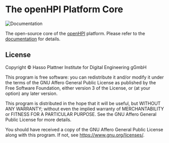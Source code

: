 # The openHPI Platform Core

![Documentation](https://github.com/openHPI/xikolo-core/actions/workflows/docs.yml/badge.svg)

The open-source core of the [openHPI](https://open.hpi.de/) platform.
Please refer to the [documentation](https://openhpi.github.io/xikolo-core/)
for details.

## License

Copyright © Hasso Plattner Institute for Digital Engineering gGmbH

This program is free software: you can redistribute it and/or modify
it under the terms of the GNU Affero General Public License as
published by the Free Software Foundation, either version 3 of the
License, or (at your option) any later version.

This program is distributed in the hope that it will be useful,
but WITHOUT ANY WARRANTY; without even the implied warranty of
MERCHANTABILITY or FITNESS FOR A PARTICULAR PURPOSE.  See the
GNU Affero General Public License for more details.

You should have received a copy of the GNU Affero General Public License
along with this program.  If not, see <https://www.gnu.org/licenses/>.
